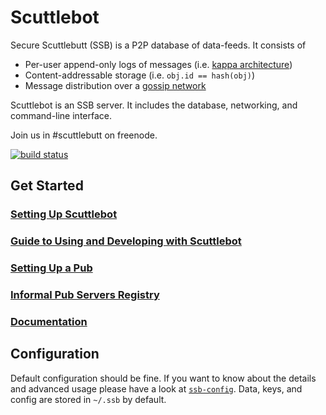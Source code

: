 # Scuttlebot

Secure Scuttlebutt (SSB) is a P2P database of data-feeds.
It consists of

- Per-user append-only logs of messages (i.e. [kappa architecture](http://www.kappa-architecture.com/))
- Content-addressable storage (i.e. `obj.id == hash(obj)`)
- Message distribution over a [gossip network](https://en.wikipedia.org/wiki/Gossip_protocol)

Scuttlebot is an SSB server.
It includes the database, networking, and command-line interface.

Join us in #scuttlebutt on freenode.

[![build status](https://secure.travis-ci.org/ssbc/scuttlebot.png)](http://travis-ci.org/ssbc/scuttlebot)

## Get Started

### [Setting Up Scuttlebot](https://github.com/ssbc/docs#setup-scuttlebot)
### [Guide to Using and Developing with Scuttlebot](https://github.com/ssbc/docs/blob/master/intro-to-using-sbot.md)
### [Setting Up a Pub](https://github.com/ssbc/docs#setup-up-a-pub)
### [Informal Pub Servers Registry](https://github.com/ssbc/scuttlebot/wiki/Pub-servers)
### [Documentation](https://github.com/ssbc/docs)

## Configuration

Default configuration should be fine.
If you want to know about the details and advanced usage please have a look at [`ssb-config`](https://github.com/ssbc/ssb-config).
Data, keys, and config are stored in `~/.ssb` by default.